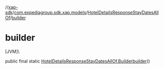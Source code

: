 //[xap-sdk](../../../index.md)/[com.expediagroup.sdk.xap.models](../index.md)/[HotelDetailsResponseStayDatesAllOf](index.md)/[builder](builder.md)

# builder

[JVM]\

public final static [HotelDetailsResponseStayDatesAllOf.Builder](-builder/index.md)[builder](builder.md)()
